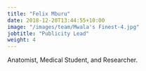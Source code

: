 ```yaml
---
title: "Felix Mburu"
date: 2018-12-20T13:44:55+10:00
image: "/images/team/Mwala's Finest-4.jpg"
jobtitle: "Publicity Lead"
weight: 4
---
```


Anatomist, Medical Student, and Researcher.